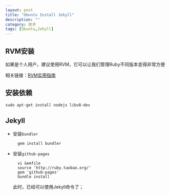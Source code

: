 ```yaml
---
layout: post
title: "Ubuntu Install Jekyll"
description: ""
category: 技术
tags: [Ubuntu,Jekyll]
---
```


## RVM安装

如果是个人用户，建议使用RVM，它可以让我们管理Ruby不同版本变得非常方便

相关链接：[RVM实用指南](https://ruby-china.org/wiki/rvm-guide)

## 安装依赖

    sudo apt-get install nodejs libv8-dev

## Jekyll

- 安装`bundler`

        gem install bundler

- 安装`github-pages`

        vi Gemfile
        source 'http://ruby.taobao.org/'
        gem 'github-pages'
        bundle install

	此时，已经可以使用Jekyll命令了；
